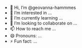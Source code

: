- 👋 Hi, I’m @geovanna-hammmes
- 👀 I’m interested in ...
- 🌱 I’m currently learning ...
- 💞️ I’m looking to collaborate on ...
- 📫 How to reach me ...
- 😄 Pronouns: ...
- ⚡ Fun fact: ...

<!---
geovanna-hammmes/geovanna-hammmes is a ✨ special ✨ repository because its `README.md` (this file) appears on your GitHub profile.
You can click the Preview link to take a look at your changes.
--->

